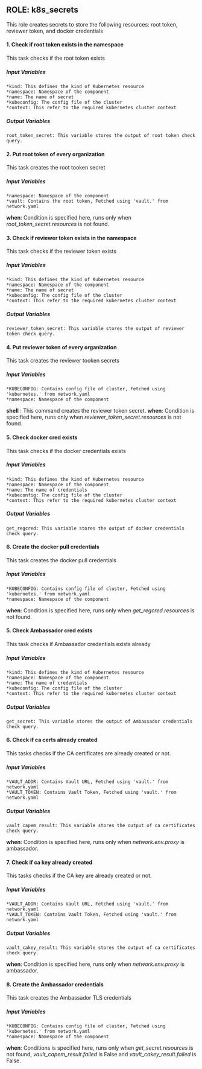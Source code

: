 ## ROLE: k8s_secrets
This role creates secrets to store the following resources: root token, reviewer token, and docker credentials
#### 1. Check if root token exists in the namespace
This task checks if the root token exists
##### Input Variables

    *kind: This defines the kind of Kubernetes resource
    *namespace: Namespace of the component 
    *name: The name of secret
    *kubeconfig: The config file of the cluster
    *context: This refer to the required kubernetes cluster context
##### Output Variables

    root_token_secret: This variable stores the output of root token check query.
    
#### 2. Put root token of every organization
This task creates the root tooken secret
##### Input Variables
    *namespace: Namespace of the component 
    *vault: Contains the root token, Fetched using 'vault.' from network.yaml
**when**: Condition is specified here, runs only when *root_token_secret.resources* is not found.

#### 3. Check if reviewer token exists in the namespace
This task checks if the reviewer token exists
##### Input Variables

    *kind: This defines the kind of Kubernetes resource
    *namespace: Namespace of the component 
    *name: The name of secret
    *kubeconfig: The config file of the cluster
    *context: This refer to the required kubernetes cluster context
##### Output Variables

    reviewer_token_secret: This variable stores the output of reviewer token check query.
    
#### 4. Put reviewer token of every organization
This task creates the reviewer tooken secrets
##### Input Variables
    *KUBECONFIG: Contains config file of cluster, Fetched using 'kubernetes.' from network.yaml 
    *namespace: Namespace of the component 
**shell** : This command creates the reviewer token secret.
**when**: Condition is specified here, runs only when *reviewer_token_secret.resources* is not found.

#### 5.  Check docker cred exists
This task checks if the docker credentials exists
##### Input Variables

    *kind: This defines the kind of Kubernetes resource
    *namespace: Namespace of the component 
    *name: The name of credentials
    *kubeconfig: The config file of the cluster
    *context: This refer to the required kubernetes cluster context
##### Output Variables

    get_regcred: This variable stores the output of docker credentials check query.
    
#### 6.  Create the docker pull credentials
This task creates the docker pull credentials
##### Input Variables
    *KUBECONFIG: Contains config file of cluster, Fetched using 'kubernetes.' from network.yaml
    *namespace: Namespace of the component 
**when**: Condition is specified here, runs only when *get_regcred.resources* is not found.

#### 5.  Check Ambassador cred exists
This task checks if Ambassador credentials exists already
##### Input Variables

    *kind: This defines the kind of Kubernetes resource
    *namespace: Namespace of the component 
    *name: The name of credentials
    *kubeconfig: The config file of the cluster
    *context: This refer to the required kubernetes cluster context
##### Output Variables

    get_secret: This variable stores the output of Ambassador credentials check query.
    
#### 6. Check if ca certs already created
This tasks checks if the CA certificates are already created or not.
##### Input Variables

    *VAULT_ADDR: Contains Vault URL, Fetched using 'vault.' from network.yaml
    *VAULT_TOKEN: Contains Vault Token, Fetched using 'vault.' from network.yaml
##### Output Variables

    vault_capem_result: This variable stores the output of ca certificates check query.
**when**: Condition is specified here, runs only when *network.env.proxy* is ambassador.

#### 7. Check if ca key already created
This tasks checks if the CA key are already created or not.
##### Input Variables

    *VAULT_ADDR: Contains Vault URL, Fetched using 'vault.' from network.yaml
    *VAULT_TOKEN: Contains Vault Token, Fetched using 'vault.' from network.yaml
##### Output Variables

    vault_cakey_result: This variable stores the output of ca certificates check query.
**when**: Condition is specified here, runs only when *network.env.proxy* is ambassador.

#### 8.  Create the Ambassador credentials
This task creates the Ambassador TLS credentials
##### Input Variables
    *KUBECONFIG: Contains config file of cluster, Fetched using 'kubernetes.' from network.yaml
    *namespace: Namespace of the component 
**when**: Conditions is specified here, runs only when *get_secret.resources* is not found, *vault_capem_result.failed* is False and *vault_cakey_result.failed* is False.
